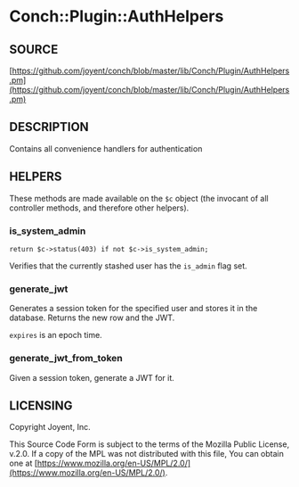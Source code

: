 # Conch::Plugin::AuthHelpers

## SOURCE

[https://github.com/joyent/conch/blob/master/lib/Conch/Plugin/AuthHelpers.pm](https://github.com/joyent/conch/blob/master/lib/Conch/Plugin/AuthHelpers.pm)

## DESCRIPTION

Contains all convenience handlers for authentication

## HELPERS

These methods are made available on the `$c` object (the invocant of all controller methods,
and therefore other helpers).

### is\_system\_admin

```
return $c->status(403) if not $c->is_system_admin;
```

Verifies that the currently stashed user has the `is_admin` flag set.

### generate\_jwt

Generates a session token for the specified user and stores it in the database.
Returns the new row and the JWT.

`expires` is an epoch time.

### generate\_jwt\_from\_token

Given a session token, generate a JWT for it.

## LICENSING

Copyright Joyent, Inc.

This Source Code Form is subject to the terms of the Mozilla Public License,
v.2.0. If a copy of the MPL was not distributed with this file, You can obtain
one at [https://www.mozilla.org/en-US/MPL/2.0/](https://www.mozilla.org/en-US/MPL/2.0/).
